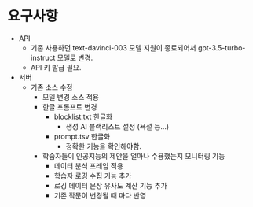 # 요구사항
- API
	- 기존 사용하던 text-davinci-003 모델 지원이 종료되어서 gpt-3.5-turbo-instruct 모델로 변경.
	- API 키 발급 필요.
- 서버
	- 기존 소스 수정
		- 모델 변경 소스 적용
		- 한글 프롬프트 변경
			- blocklist.txt 한글화
				- 생성 AI 블랙리스트 설정 (욕설 등...)
			- prompt.tsv 한글화
				- 정확한 기능을 확인해야함.
		- 학습자들이 인공지능의 제안을 얼마나 수용했는지 모니터링 기능
			- 데이터 분석 프레임 적용
			- 학습자 로깅 수집 기능 추가
			- 로깅 데이터 문장 유사도 계산 기능 추가
			- 기존 작문이 변경될 때 마다 반영